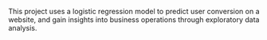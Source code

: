This project uses a logistic regression model to predict user conversion on a website, and gain insights into business operations through exploratory data analysis.

